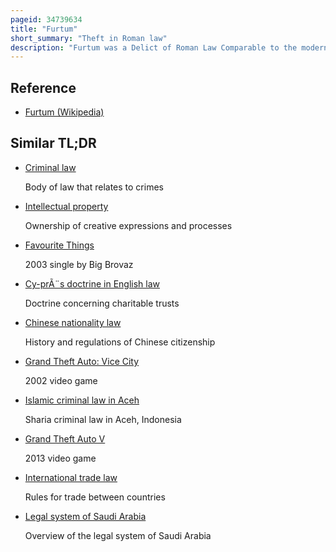 ```yaml
---
pageid: 34739634
title: "Furtum"
short_summary: "Theft in Roman law"
description: "Furtum was a Delict of Roman Law Comparable to the modern Offence of Theft despite being a civil and not criminal Wrong. In the classical Law and later, it denoted the Contrectatio of most Types of Property with a particular Sort of Intention – Fraud and in the later Law, a View to gain. It is unclear whether a View to gain was always required or added later, and, if the Latter, when. This meant the Owner did not consent although Justinian expanded it in at least one Case. The Law of Furtum protected a Variety of Property Interests, but not land, Things without an Owner, or Types of State or religious Things. In certain Circumstances a Property Owner could commit Theft by taking his Things back as could a Borrower or similar User through Misuse."
---
```


## Reference

- [Furtum (Wikipedia)](https://en.wikipedia.org/?curid=34739634)

## Similar TL;DR

- [Criminal law](/tldr/en/criminal-law)

  Body of law that relates to crimes

- [Intellectual property](/tldr/en/intellectual-property)

  Ownership of creative expressions and processes

- [Favourite Things](/tldr/en/favourite-things)

  2003 single by Big Brovaz

- [Cy-prÃ¨s doctrine in English law](/tldr/en/cy-pres-doctrine-in-english-law)

  Doctrine concerning charitable trusts

- [Chinese nationality law](/tldr/en/chinese-nationality-law)

  History and regulations of Chinese citizenship

- [Grand Theft Auto: Vice City](/tldr/en/grand-theft-auto-vice-city)

  2002 video game

- [Islamic criminal law in Aceh](/tldr/en/islamic-criminal-law-in-aceh)

  Sharia criminal law in Aceh, Indonesia

- [Grand Theft Auto V](/tldr/en/grand-theft-auto-v)

  2013 video game

- [International trade law](/tldr/en/international-trade-law)

  Rules for trade between countries

- [Legal system of Saudi Arabia](/tldr/en/legal-system-of-saudi-arabia)

  Overview of the legal system of Saudi Arabia
